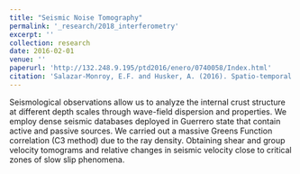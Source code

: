 ```yaml
---
title: "Seismic Noise Tomography"
permalink: '_research/2018_interferometry'
excerpt: ''
collection: research
date: 2016-02-01
venue: ''
paperurl: 'http://132.248.9.195/ptd2016/enero/0740058/Index.html'
citation: 'Salazar-Monroy, E.F. and Husker, A. (2016). Spatio-temporal analysis of seismic wave propagation velocity in Guerrero, Mexico'. <i>Master dissertation</i>. Universidad Nacional Autónoma de México, Earth Sciences graduate program.' 
---
```

Seismological observations allow us to analyze the internal crust structure at different depth scales through wave-field dispersion and properties. We employ dense seismic databases deployed in Guerrero state that contain active and passive sources. We carried out a massive Greens Function correlation (C3 method) due to the ray density. Obtaining shear and group velocity tomograms and relative changes in seismic velocity close to critical zones of slow slip phenomena. 
